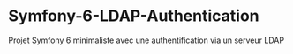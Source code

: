 # Symfony-6-LDAP-Authentication
Projet Symfony 6 minimaliste avec une authentification via un serveur LDAP
